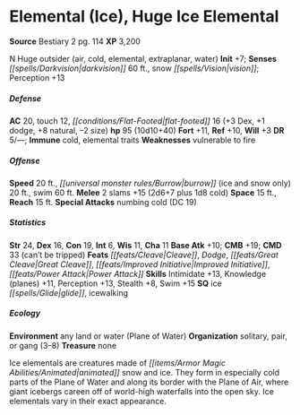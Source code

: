 ﻿---
cssclass: [monsters]
title1: Elemental (Ice), Huge Ice Elemental
title2: Huge Ice Elemental
CR: 7
sources:
- name: Bestiary 2
  page: 114
  link: http://paizo.com/pathfinderRPG/v5748btpy8hif
XP: 3200
alignment: N
size: Huge
type: outsider
subtypes:
- air
- cold
- elemental
- extraplanar
- water
initiative:
  bonus: 7
senses:
  darkvision: 60
  snow vision: true
AC:
  AC: 20
  touch: 12
  flat_footed: 16
  components:
    dex: 3
    dodge: 1
    natural: 8
    size: -2
HP:
  HP: 95
  long: 10d10+40
saves:
  fort: 11
  ref: 10
  will: 3
DR:
- amount: 5
  weakness: '-'
immunities:
- cold
- elemental traits
weaknesses:
- vulnerable to fire
speeds:
  base: 20
  burrow (ice and snow only): 20
  swim: 60
attacks:
  melee:
  - - text: 2 slams +15 (2d6+7 plus 1d8 cold)
      entries:
      - - damage: 2d6+7
        - damage: 1d8
          type: cold
      count: 2
      attack: slams
      bonus:
      - 15
  special:
  - numbing cold (DC 19)
space: 15
reach: 15
ability_scores:
  STR: 24
  DEX: 16
  CON: 19
  INT: 6
  WIS: 11
  CHA: 11
BAB: 10
CMB: 19
CMD: 33
CMD_other: can't be tripped
feats:
- name: Cleave
- name: Dodge
- name: Great Cleave
- name: Improved Initiative
- name: Power Attack
skills:
  Intimidate: 13
  Knowledge (planes): 11
  Perception: 13
  Stealth: 8
  Swim: 15
special_qualities:
- ice glide
- icewalking
ecology:
  environment: any land or water (Plane of Water)
  organization: solitary, pair, or gang (3-8)
  treasure_type: none
desc_long: Ice elementals are creatures made of animated snow and ice. They form in
  especially cold parts of the Plane of Water and along its border with the Plane
  of Air, where giant icebergs careen off of world-high waterfalls into the open sky.
  Ice elementals vary in their exact appearance.

---

# Elemental (Ice), Huge Ice Elemental

**Source** Bestiary 2 pg. 114
**XP** 3,200

N Huge outsider (air, cold, elemental, extraplanar, water)
**Init** +7; **Senses** _[[spells/Darkvision|darkvision]]_ 60 ft., snow _[[spells/Vision|vision]]_; Perception +13

##### Defense

**AC** 20, touch 12, _[[conditions/Flat-Footed|flat-footed]]_ 16 (+3 Dex, +1 dodge, +8 natural, –2 size)
**hp** 95 (10d10+40)
**Fort** +11, **Ref** +10, **Will** +3
**DR** 5/—; **Immune** cold, elemental traits
**Weaknesses** vulnerable to fire

##### Offense
**Speed** 20 ft., _[[universal monster rules/Burrow|burrow]]_ (ice and snow only) 20 ft., swim 60 ft.
**Melee** 2 slams +15 (2d6+7 plus 1d8 cold)
**Space** 15 ft., **Reach** 15 ft.
**Special Attacks** numbing cold (DC 19)

##### Statistics
**Str** 24, **Dex** 16, **Con** 19, **Int** 6, **Wis** 11, **Cha** 11
**Base Atk** +10; **CMB** +19; **CMD** 33 (can’t be tripped)
**Feats** _[[feats/Cleave|Cleave]]_, _Dodge_, _[[feats/Great Cleave|Great Cleave]]_, _[[feats/Improved Initiative|Improved Initiative]]_, _[[feats/Power Attack|Power Attack]]_
**Skills** Intimidate +13, Knowledge (planes) +11, Perception +13, Stealth +8, Swim +15
**SQ** ice _[[spells/Glide|glide]]_, icewalking

##### Ecology

**Environment** any land or water (Plane of Water)
**Organization** solitary, pair, or gang (3–8)
**Treasure** none

Ice elementals are creatures made of _[[items/Armor Magic Abilities/Animated|animated]]_ snow and ice. They form in especially cold parts of the Plane of Water and along its border with the Plane of Air, where giant icebergs careen off of world-high waterfalls into the open sky. Ice elementals vary in their exact appearance.
